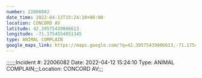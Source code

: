 ```yaml
---
number: 22006082
date_time: 2022-04-12T15:24:10+00:00
location: CONCORD AV
latitude: 42.39575439806613
longitude: -71.1754554051345
type: ANIMAL COMPLAIN
google_maps_link: https://maps.google.com/?q=42.39575439806613,-71.1754554051345
---
```


;;;;;;Incident #: 22006082   Date: 2022-04-12 15:24:10    Type: ANIMAL COMPLAIN;;;Location: CONCORD AV;;;
